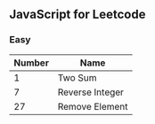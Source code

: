 ## JavaScript for Leetcode
### Easy
Number | Name  
-------|----- 
1      | Two Sum  
7      | Reverse Integer
27     |  Remove Element
    
